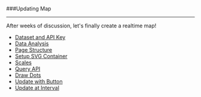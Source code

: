 ###Updating Map

---

After weeks of discussion, let's finally create a realtime map!

- [Dataset and API Key](data.md)
- [Data Analysis](analysis.md)
- [Page Structure](structure.md)
- [Setup SVG Container](svg.md)
- [Scales](scale.md)
- [Query API](query.md)
- [Draw Dots](draw.md)
- [Update with Button](button.md)
- [Update at Interval](interval.md)
